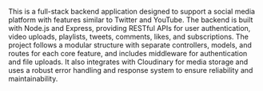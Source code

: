 This is a full-stack backend application designed to support a social media platform with features similar to Twitter and YouTube. The backend is built with Node.js and Express, providing RESTful APIs for user authentication, video uploads, playlists, tweets, comments, likes, and subscriptions. The project follows a modular structure with separate controllers, models, and routes for each core feature, and includes middleware for authentication and file uploads. It also integrates with Cloudinary for media storage and uses a robust error handling and response system to ensure reliability and maintainability.

